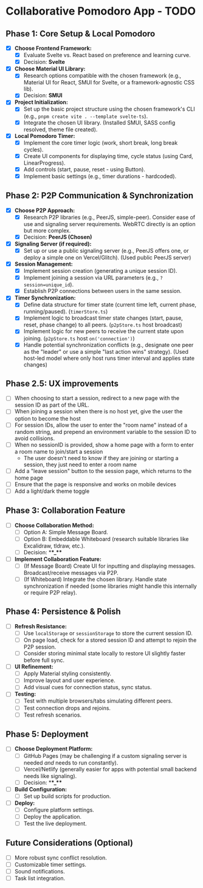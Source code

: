# Collaborative Pomodoro App - TODO

## Phase 1: Core Setup & Local Pomodoro

- [x] **Choose Frontend Framework:**
  - [x] Evaluate Svelte vs. React based on preference and learning curve.
  - [x] Decision: **Svelte**
- [x] **Choose Material UI Library:**
  - [x] Research options compatible with the chosen framework (e.g., Material UI for React, SMUI for Svelte, or a framework-agnostic CSS lib).
  - [x] Decision: **SMUI**
- [x] **Project Initialization:**
  - [x] Set up the basic project structure using the chosen framework's CLI (e.g., `pnpm create vite . --template svelte-ts`).
  - [x] Integrate the chosen UI library. (Installed SMUI, SASS config resolved, theme file created).
- [x] **Local Pomodoro Timer:**
  - [x] Implement the core timer logic (work, short break, long break cycles).
  - [x] Create UI components for displaying time, cycle status (using Card, LinearProgress).
  - [x] Add controls (start, pause, reset - using Button).
  - [x] Implement basic settings (e.g., timer durations - hardcoded).

## Phase 2: P2P Communication & Synchronization

- [x] **Choose P2P Approach:**
  - [x] Research P2P libraries (e.g., PeerJS, simple-peer). Consider ease of use and signaling server requirements. WebRTC directly is an option but more complex.
  - [x] Decision: **PeerJS (Chosen)**
- [x] **Signaling Server (if required):**
  - [x] Set up or use a public signaling server (e.g., PeerJS offers one, or deploy a simple one on Vercel/Glitch). (Used public PeerJS server)
- [x] **Session Management:**
  - [x] Implement session creation (generating a unique session ID).
  - [x] Implement joining a session via URL parameters (e.g., `?session=unique_id`).
  - [x] Establish P2P connections between users in the same session.
- [x] **Timer Synchronization:**
  - [x] Define data structure for timer state (current time left, current phase, running/paused). (`timerStore.ts`)
  - [x] Implement logic to broadcast timer state changes (start, pause, reset, phase change) to all peers. (`p2pStore.ts` host broadcast)
  - [x] Implement logic for new peers to receive the current state upon joining. (`p2pStore.ts` host `on('connection')`)
  - [x] Handle potential synchronization conflicts (e.g., designate one peer as the "leader" or use a simple "last action wins" strategy). (Used host-led model where only host runs timer interval and applies state changes)

## Phase 2.5: UX improvements

- [ ] When choosing to start a session, redirect to a new page with the session ID as part of the URL.
- [ ] When joining a session when there is no host yet, give the user the option to become the host
- [ ] For session IDs, allow the user to enter the "room name" instead of a random string, and prepend an environment variable to the session ID to avoid collisions.
- [ ] When no sessionID is provided, show a home page with a form to enter a room name to join/start a session
  - The user doesn't need to know if they are joining or starting a session, they just need to enter a room name
- [ ] Add a "leave session" button to the session page, which returns to the home page
- [ ] Ensure that the page is responsive and works on mobile devices
- [ ] Add a light/dark theme toggle

## Phase 3: Collaboration Feature

- [ ] **Choose Collaboration Method:**
  - [ ] Option A: Simple Message Board.
  - [ ] Option B: Embeddable Whiteboard (research suitable libraries like Excalidraw, tldraw, etc.).
  - [ ] Decision: \***\*\_\*\***
- [ ] **Implement Collaboration Feature:**
  - [ ] (If Message Board) Create UI for inputting and displaying messages. Broadcast/receive messages via P2P.
  - [ ] (If Whiteboard) Integrate the chosen library. Handle state synchronization if needed (some libraries might handle this internally or require P2P relay).

## Phase 4: Persistence & Polish

- [ ] **Refresh Resistance:**
  - [ ] Use `localStorage` or `sessionStorage` to store the current session ID.
  - [ ] On page load, check for a stored session ID and attempt to rejoin the P2P session.
  - [ ] Consider storing minimal state locally to restore UI slightly faster before full sync.
- [ ] **UI Refinement:**
  - [ ] Apply Material styling consistently.
  - [ ] Improve layout and user experience.
  - [ ] Add visual cues for connection status, sync status.
- [ ] **Testing:**
  - [ ] Test with multiple browsers/tabs simulating different peers.
  - [ ] Test connection drops and rejoins.
  - [ ] Test refresh scenarios.

## Phase 5: Deployment

- [ ] **Choose Deployment Platform:**
  - [ ] GitHub Pages (may be challenging if a custom signaling server is needed _and_ needs to run constantly).
  - [ ] Vercel/Netlify (generally easier for apps with potential small backend needs like signaling).
  - [ ] Decision: \***\*\_\*\***
- [ ] **Build Configuration:**
  - [ ] Set up build scripts for production.
- [ ] **Deploy:**
  - [ ] Configure platform settings.
  - [ ] Deploy the application.
  - [ ] Test the live deployment.

## Future Considerations (Optional)

- [ ] More robust sync conflict resolution.
- [ ] Customizable timer settings.
- [ ] Sound notifications.
- [ ] Task list integration.

